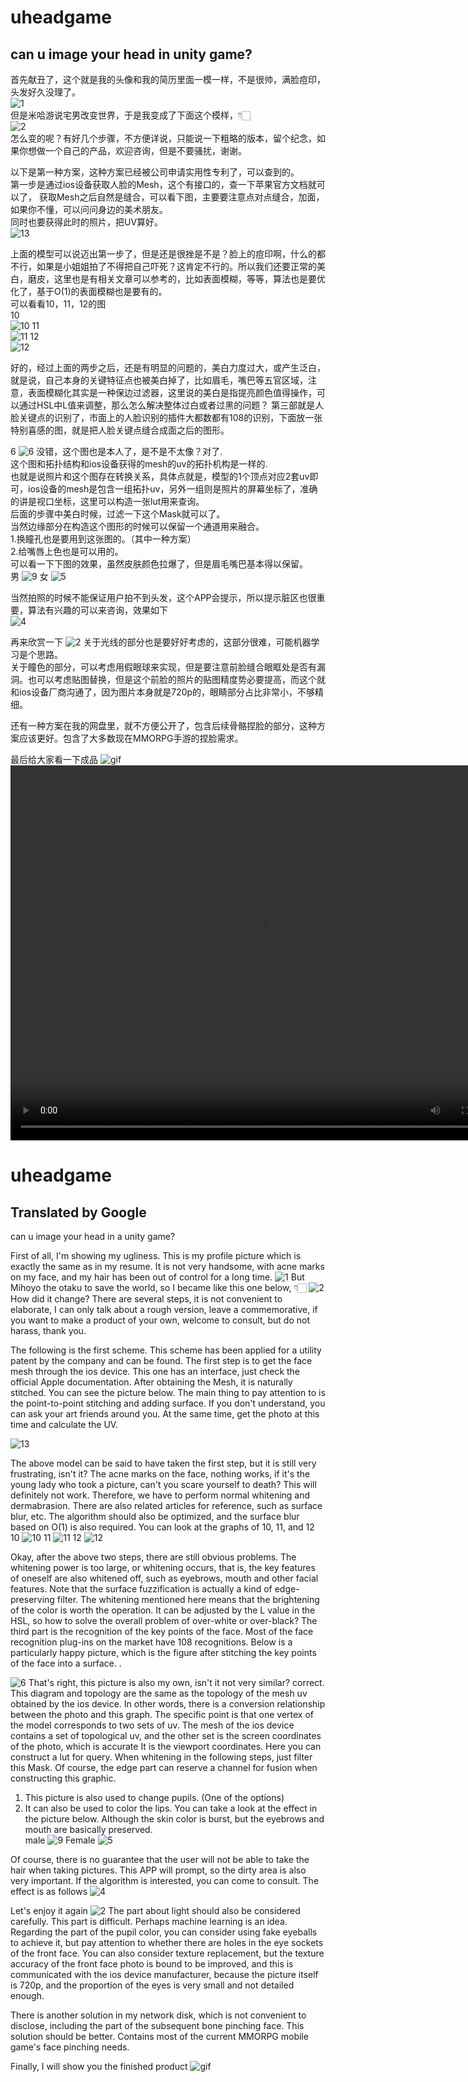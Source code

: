 # uheadgame
## can u image your head in unity game?  

首先献丑了，这个就是我的头像和我的简历里面一模一样，不是很帅，满脸痘印，头发好久没理了。  
![1](./1.png)   
但是米哈游说宅男改变世界，于是我变成了下面这个模样，👇🏻  
![2](./2.png)  
怎么变的呢？有好几个步骤，不方便详说，只能说一下粗略的版本，留个纪念，如果你想做一个自己的产品，欢迎咨询，但是不要骚扰，谢谢。  

以下是第一种方案，这种方案已经被公司申请实用性专利了，可以查到的。  
第一步是通过ios设备获取人脸的Mesh，这个有接口的，查一下苹果官方文档就可以了，
获取Mesh之后自然是缝合，可以看下图，主要要注意点对点缝合，加面，如果你不懂，可以问问身边的美术朋友。  
同时也要获得此时的照片，把UV算好。    
![13](./13.png)

上面的模型可以说迈出第一步了，但是还是很挫是不是？脸上的痘印啊，什么的都不行，如果是小姐姐拍了不得把自己吓死？这肯定不行的。所以我们还要正常的美白，磨皮，这里也是有相关文章可以参考的，比如表面模糊，等等，算法也是要优化了，基于O(1)的表面模糊也是要有的。  
可以看看10，11，12的图  
10  
![10](./10.png)
11  
![11](./11.png)
12  
![12](./12.png)

好的，经过上面的两步之后，还是有明显的问题的，美白力度过大，或产生泛白，就是说，自己本身的关键特征点也被美白掉了，比如眉毛，嘴巴等五官区域，注意，表面模糊化其实是一种保边过滤器，这里说的美白是指提亮颜色值得操作，可以通过HSL中L值来调整，那么怎么解决整体过白或者过黑的问题？
第三部就是人脸关键点的识别了，市面上的人脸识别的插件大都数都有108的识别，下面放一张特别喜感的图，就是把人脸关键点缝合成面之后的图形。

6
![6](./6.png)
没错，这个图也是本人了，是不是不太像？对了.  
这个图和拓扑结构和ios设备获得的mesh的uv的拓扑机构是一样的.  
也就是说照片和这个图存在转换关系，具体点就是，模型的1个顶点对应2套uv即可，ios设备的mesh是包含一组拓扑uv，另外一组则是照片的屏幕坐标了，准确的讲是视口坐标，这里可以构造一张lut用来查询。  
后面的步骤中美白时候，过滤一下这个Mask就可以了。  
当然边缘部分在构造这个图形的时候可以保留一个通道用来融合。  
1.换瞳孔也是要用到这张图的。（其中一种方案）  
2.给嘴唇上色也是可以用的。  
可以看一下下图的效果，虽然皮肤颜色拉爆了，但是眉毛嘴巴基本得以保留。  
男
![9](./9.png)
女 
![5](./5.png)

当然拍照的时候不能保证用户拍不到头发，这个APP会提示，所以提示脏区也很重要，算法有兴趣的可以来咨询，效果如下  
![4](./4.png)

再来欣赏一下 
![2](./2.png)
关于光线的部分也是要好好考虑的，这部分很难，可能机器学习是个思路。  
关于瞳色的部分，可以考虑用假眼球来实现，但是要注意前脸缝合眼眶处是否有漏洞。也可以考虑贴图替换，但是这个前脸的照片的贴图精度势必要提高，而这个就和ios设备厂商沟通了，因为图片本身就是720p的，眼睛部分占比非常小，不够精细。  

还有一种方案在我的网盘里，就不方便公开了，包含后续骨骼捏脸的部分，这种方案应该更好。包含了大多数现在MMORPG手游的捏脸需求。

最后给大家看一下成品
![gif](./xy3yg-nnyr0.gif)
<video src="./1614489384025723.mp4" width="800px" height="600px" controls="controls"></video>



# uheadgame
## Translated by Google
can u image your head in a unity game?

First of all, I'm showing my ugliness. This is my profile picture which is exactly the same as in my resume. It is not very handsome, with acne marks on my face, and my hair has been out of control for a long time.
![1](./1.png)
But Mihoyo the otaku to save the world, so I became like this one below, 👇🏻
![2](./2.png)
How did it change? There are several steps, it is not convenient to elaborate, I can only talk about a rough version, leave a commemorative, if you want to make a product of your own, welcome to consult, but do not harass, thank you.

The following is the first scheme. This scheme has been applied for a utility patent by the company and can be found.
The first step is to get the face mesh through the ios device. This one has an interface, just check the official Apple documentation.
After obtaining the Mesh, it is naturally stitched. You can see the picture below. The main thing to pay attention to is the point-to-point stitching and adding surface. If you don't understand, you can ask your art friends around you.
At the same time, get the photo at this time and calculate the UV.

![13](./13.png)

The above model can be said to have taken the first step, but it is still very frustrating, isn't it? The acne marks on the face, nothing works, if it's the young lady who took a picture, can't you scare yourself to death? This will definitely not work. Therefore, we have to perform normal whitening and dermabrasion. There are also related articles for reference, such as surface blur, etc. The algorithm should also be optimized, and the surface blur based on O(1) is also required.
You can look at the graphs of 10, 11, and 12  
10
![10](./10.png)
11
![11](./11.png)
12
![12](./12.png)

Okay, after the above two steps, there are still obvious problems. The whitening power is too large, or whitening occurs, that is, the key features of oneself are also whitened off, such as eyebrows, mouth and other facial features. Note that the surface fuzzification is actually a kind of edge-preserving filter. The whitening mentioned here means that the brightening of the color is worth the operation. It can be adjusted by the L value in the HSL, so how to solve the overall problem of over-white or over-black?
The third part is the recognition of the key points of the face. Most of the face recognition plug-ins on the market have 108 recognitions. Below is a particularly happy picture, which is the figure after stitching the key points of the face into a surface. .


![6](./6.png)
That's right, this picture is also my own, isn't it not very similar? correct.  
This diagram and topology are the same as the topology of the mesh uv obtained by the ios device.
In other words, there is a conversion relationship between the photo and this graph. The specific point is that one vertex of the model corresponds to two sets of uv. The mesh of the ios device contains a set of topological uv, and the other set is the screen coordinates of the photo, which is accurate It is the viewport coordinates. Here you can construct a lut for query.
When whitening in the following steps, just filter this Mask.
Of course, the edge part can reserve a channel for fusion when constructing this graphic.
1. This picture is also used to change pupils. (One of the options)
2. It can also be used to color the lips.
You can take a look at the effect in the picture below. Although the skin color is burst, but the eyebrows and mouth are basically preserved.  
male
![9](./9.png)
Female 
![5](./5.png)

Of course, there is no guarantee that the user will not be able to take the hair when taking pictures. This APP will prompt, so the dirty area is also very important. If the algorithm is interested, you can come to consult. The effect is as follows
![4](./4.png)

Let's enjoy it again
![2](./2.png)
The part about light should also be considered carefully. This part is difficult. Perhaps machine learning is an idea.
Regarding the part of the pupil color, you can consider using fake eyeballs to achieve it, but pay attention to whether there are holes in the eye sockets of the front face. You can also consider texture replacement, but the texture accuracy of the front face photo is bound to be improved, and this is communicated with the ios device manufacturer, because the picture itself is 720p, and the proportion of the eyes is very small and not detailed enough.

There is another solution in my network disk, which is not convenient to disclose, including the part of the subsequent bone pinching face. This solution should be better. Contains most of the current MMORPG mobile game's face pinching needs.

Finally, I will show you the finished product
![gif](./xy3yg-nnyr0.gif)


